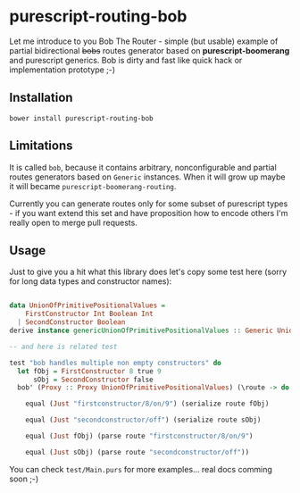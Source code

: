 # purescript-routing-bob

Let me introduce to you Bob The Router - simple (but usable) example of partial bidirectional ~~bobs~~ routes generator based on __purescript-boomerang__ and purescript generics. Bob is dirty and fast like quick hack or implementation prototype ;-)

## Installation

```shell
bower install purescript-routing-bob
```

## Limitations

It is called `bob`, because it contains arbitrary, nonconfigurable and partial routes generators based on `Generic` instances.
When it will grow up maybe it will became `purescript-boomerang-routing`.

Currently you can generate routes only for some subset of purescript types - if you want extend this set and have proposition how to encode others I'm really open to merge pull requests.

## Usage

Just to give you a hit what this library does let's copy some test here (sorry for long data types and constructor names):

```purescript

data UnionOfPrimitivePositionalValues =
    FirstConstructor Int Boolean Int
  | SecondConstructor Boolean
derive instance genericUnionOfPrimitivePositionalValues :: Generic UnionOfPrimitivePositionalValues

-- and here is related test

test "bob handles multiple non empty constructors" do
  let fObj = FirstConstructor 8 true 9
      sObj = SecondConstructor false
  bob' (Proxy :: Proxy UnionOfPrimitivePositionalValues) (\route -> do

    equal (Just "firstconstructor/8/on/9") (serialize route fObj)

    equal (Just "secondconstructor/off") (serialize route sObj)

    equal (Just fObj) (parse route "firstconstructor/8/on/9")

    equal (Just sObj) (parse route "secondconstructor/off"))

```

You can check `test/Main.purs` for more examples... real docs comming soon ;-)
